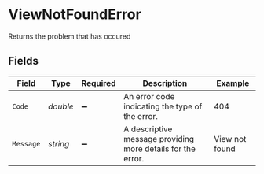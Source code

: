# ViewNotFoundError

Returns the problem that has occured


## Fields

| Field                                                       | Type                                                        | Required                                                    | Description                                                 | Example                                                     |
| ----------------------------------------------------------- | ----------------------------------------------------------- | ----------------------------------------------------------- | ----------------------------------------------------------- | ----------------------------------------------------------- |
| `Code`                                                      | *double*                                                    | :heavy_minus_sign:                                          | An error code indicating the type of the error.             | 404                                                         |
| `Message`                                                   | *string*                                                    | :heavy_minus_sign:                                          | A descriptive message providing more details for the error. | View not found                                              |